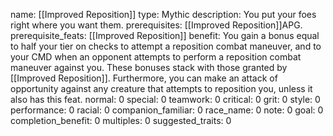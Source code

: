 name: [[Improved Reposition]]
type: Mythic
description: You put your foes right where you want them.
prerequisites: [[Improved Reposition]]APG.
prerequisite_feats: [[Improved Reposition]]
benefit: You gain a bonus equal to half your tier on checks to attempt a reposition combat maneuver, and to your CMD when an opponent attempts to perform a reposition combat maneuver against you. These bonuses stack with those granted by [[Improved Reposition]]. Furthermore, you can make an attack of opportunity against any creature that attempts to reposition you, unless it also has this feat.
normal: 0
special: 0
teamwork: 0
critical: 0
grit: 0
style: 0
performance: 0
racial: 0
companion_familiar: 0
race_name: 0
note: 0
goal: 0
completion_benefit: 0
multiples: 0
suggested_traits: 0
